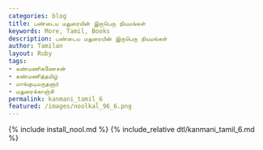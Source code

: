 ```yaml
---  
categories: blog  
title: பண்டைய மதுரையின் இருபெரு நியமங்கள்
keywords: More, Tamil, Books  
description: பண்டைய மதுரையின் இருபெரு நியமங்கள்
author: Tamilan  
layout: Ruby  
tags:     
- கண்மணிகணேசன்
- கண்மணித்தமிழ்
- மாங்குடிமருதனார்
- மதுரைக்காஞ்சி
permalink: kanmani_tamil_6  
featured: /images/noolkal_96_6.png  
---  
```

{% include install_nool.md %} 
{% include_relative dtl/kanmani_tamil_6.md %} 
